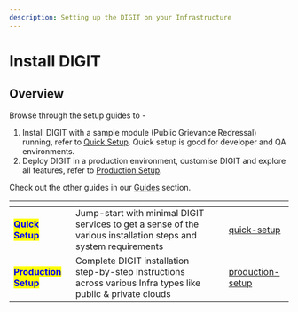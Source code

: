 ```yaml
---
description: Setting up the DIGIT on your Infrastructure
---
```


# Install DIGIT

## Overview

Browse through the setup guides to -

1. Install DIGIT with a sample module (Public Grievance Redressal) running, refer to [Quick Setup](../guides/installation-guide/quick-setup/). Quick setup is good for developer and QA environments.&#x20;
2. Deploy DIGIT in a production environment, customise DIGIT and explore all features, refer to [Production Setup](../guides/installation-guide/production-setup/).

Check out the other guides in our [Guides](broken-reference) section.

<table data-card-size="large" data-view="cards"><thead><tr><th></th><th></th><th></th><th data-hidden data-card-target data-type="content-ref"></th></tr></thead><tbody><tr><td><mark style="color:blue;"><strong>Quick Setup</strong></mark></td><td>Jump-start with minimal DIGIT services to get a sense of the various installation steps and system requirements</td><td></td><td><a href="../guides/installation-guide/quick-setup/">quick-setup</a></td></tr><tr><td><mark style="color:blue;"><strong>Production Setup</strong></mark></td><td>Complete DIGIT installation step-by-step Instructions across various Infra types like public &#x26; private clouds</td><td></td><td><a href="../guides/installation-guide/production-setup/">production-setup</a></td></tr></tbody></table>

